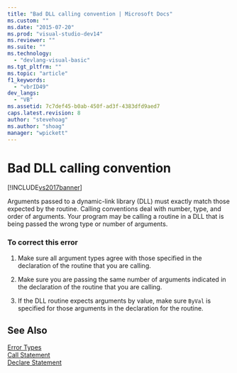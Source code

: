 ```yaml
---
title: "Bad DLL calling convention | Microsoft Docs"
ms.custom: ""
ms.date: "2015-07-20"
ms.prod: "visual-studio-dev14"
ms.reviewer: ""
ms.suite: ""
ms.technology: 
  - "devlang-visual-basic"
ms.tgt_pltfrm: ""
ms.topic: "article"
f1_keywords: 
  - "vbrID49"
dev_langs: 
  - "VB"
ms.assetid: 7c7def45-b0ab-450f-ad3f-4383dfd9aed7
caps.latest.revision: 8
author: "stevehoag"
ms.author: "shoag"
manager: "wpickett"
---
```

# Bad DLL calling convention
[!INCLUDE[vs2017banner](../../../visual-basic/includes/vs2017banner.md)]

Arguments passed to a dynamic-link library (DLL) must exactly match those expected by the routine. Calling conventions deal with number, type, and order of arguments. Your program may be calling a routine in a DLL that is being passed the wrong type or number of arguments.  
  
### To correct this error  
  
1.  Make sure all argument types agree with those specified in the declaration of the routine that you are calling.  
  
2.  Make sure you are passing the same number of arguments indicated in the declaration of the routine that you are calling.  
  
3.  If the DLL routine expects arguments by value, make sure `ByVal` is specified for those arguments in the declaration for the routine.  
  
## See Also  
 [Error Types](../../../visual-basic/programming-guide/language-features/error-types.md)   
 [Call Statement](../../../visual-basic/language-reference/statements/call-statement.md)   
 [Declare Statement](../../../visual-basic/language-reference/statements/declare-statement.md)